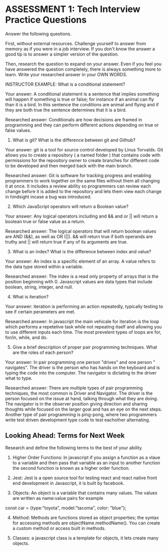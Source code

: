 # ASSESSMENT 1: Tech Interview Practice Questions
Answer the following questions.

First, without external resources. Challenge yourself to answer from memory as if you were in a job interview. If you don't know the answer a good tip is to answer a simpler version of the question.

Then, research the question to expand on your answer. Even if you feel you have answered the question completely, there is always something more to learn. Write your researched answer in your OWN WORDS.

INSTRUCTOR EXAMPLE: What is a conditional statement?

  Your answer: A conditional statement is a sentence that implies something will happen if something is true or false; for instance if an animal can fly than it is a bird. In this sentence the conditions are animal and flying and if they are both true the sentence determines that it is a bird.

  Researched answer:  Conditionals are how decisions are framed in programming and they can perform different actions depending on true or false values.



1. What is git? What is the difference between git and Github?

  Your answer: git is a tool for source control developed by Linus Torvalds. Git allows you to create a repository ( a named folder ) that contains code with permissions for the repository owner to create branches for different code to be developed and then merged back with the main branch. 

  Researched answer: Git is software for tracking progress and enabling programmers to work together on the same files without them all changing it at once. It includes a review ability so programmers can review each change before it is added to the repository and lets them view each change in hindsight incase a bug was introduced. 


2. Which JavaScript operators will return a Boolean value?

  Your answer: Any logical operators including and && and or || will return a boolean true or false value as a return.

  Researched answer: The logical operators that will return boolean values are AND (&&), as well as OR (||). && will return true if both operands are truthy and || will return true if any of its arguments are true. 



3. What is an index? What is the difference between index and value?

  Your answer: An index is a specific element of an array. A value refers to the data type stored within a variable. 

  Researched answer: The index is a read only property of arrays that is the position beginning with 0. Javascript values are data types that include boolean, string, integer, and null. 



4. What is iteration?

  Your answer: iteration is performing an action repeatedly, typically testing to see if certain perameters are met.

  Researched answer: In javascript the main vehicale for iteration is the loop which performs a repetetive task while not repeating itself and allowing you to use different inputs each time. The most prevelent types of loops are for, for/in, while,  and do. 



5. Give a brief description of proper pair programming techniques. What are the roles of each person?

  Your answer: In pair programming one person "drives" and one person " navigates". The driver is the person who has hands on the keyboard and is typing the code into the computer. The navigator is dictating to the driver what to type. 

  Researched answer: There are multiple types of pair programming techniques, the most common is Driver and Navigator. The driver is the person focused on the issue at hand, talking through what they are doing. The navigator is in the observer position giving direction and sharing thoughts while focused on the larger goal and has an eye on the next steps. Another type of pair programming is ping-pong, where two programmers write test driven development type code to test eachother alternating. 



## Looking Ahead: Terms for Next Week

Research and define the following terms to the best of your ability.

1. Higher Order Functions: In javascript if you assign a function as a vlaue to a variable and then pass that variable as an input to another function the second function is known as a higher order function.

2. Jest: Jest is a open source tool for testing react and react native front end development in Javascript, it is built by facebook. 

3. Objects: An object is a variable that contains many values. The values are written as name:value pairs for example 

const car = {type:"toyota", model:"tacoma", color: "blue"};

4. Method: Methods are functions stored as object properties; the syntax for accessing methods are objectName.methodName(). You can create a custom method or access built in methods. 

5. Classes: a javascript class is a template for objects, it lets create many objects.

